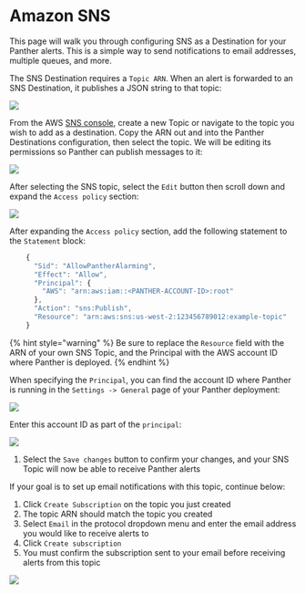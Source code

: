 # Amazon SNS

This page will walk you through configuring SNS as a Destination for your Panther alerts. This is a simple way to send notifications to email addresses, multiple queues, and more.

The SNS Destination requires a `Topic ARN`. When an alert is forwarded to an SNS Destination, it publishes a JSON string to that topic:

![](<../../../.gitbook/assets/sns-panther (7) (7) (7) (8).png>)

From the AWS [SNS console](https://us-west-2.console.aws.amazon.com/sns/v3/home#/topics), create a new Topic or navigate to the topic you wish to add as a destination. Copy the ARN out and into the Panther Destinations configuration, then select the topic. We will be editing its permissions so Panther can publish messages to it:

![](<../../../.gitbook/assets/sns1 (7) (1) (5).png>)

After selecting the SNS topic, select the `Edit` button then scroll down and expand the `Access policy` section:

![](<../../../.gitbook/assets/sns2 (8) (1) (3).png>)

After expanding the `Access policy` section, add the following statement to the `Statement` block:

```javascript
    {
      "Sid": "AllowPantherAlarming",
      "Effect": "Allow",
      "Principal": {
        "AWS": "arn:aws:iam::<PANTHER-ACCOUNT-ID>:root"
      },
      "Action": "sns:Publish",
      "Resource": "arn:aws:sns:us-west-2:123456789012:example-topic"
    }
```

{% hint style="warning" %}
Be sure to replace the `Resource` field with the ARN of your own SNS Topic, and the Principal with the AWS account ID where Panther is deployed.
{% endhint %}

When specifying the `Principal`, you can find the account ID where Panther is running in the `Settings -> General` page of your Panther deployment:

![](<../../../.gitbook/assets/sqs3 (9) (4) (9).png>)

Enter this account ID as part of the `principal`:

![](<../../../.gitbook/assets/sns3 (9).png>)

1. Select the `Save changes` button to confirm your changes, and your SNS Topic will now be able to receive Panther alerts

If your goal is to set up email notifications with this topic, continue below:

1. Click `Create Subscription` on the topic you just created
2. The topic ARN should match the topic you created
3. Select `Email` in the protocol dropdown menu and enter the email address you would like to receive alerts to
4. Click `Create subscription`
5. You must confirm the subscription sent to your email before receiving alerts from this topic

![](<../../../.gitbook/assets/image (12).png>)
